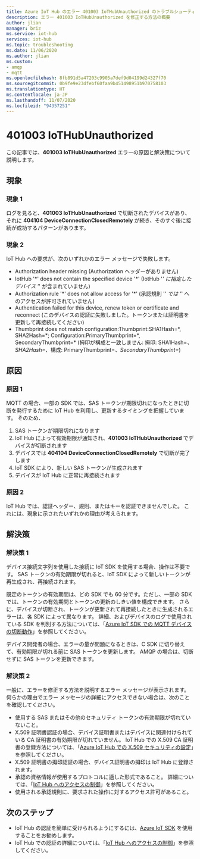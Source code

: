 ```yaml
---
title: Azure IoT Hub のエラー 401003 IoTHubUnauthorized のトラブルシューティング
description: エラー 401003 IoTHubUnauthorized を修正する方法の概要
author: jlian
manager: briz
ms.service: iot-hub
services: iot-hub
ms.topic: troubleshooting
ms.date: 11/06/2020
ms.author: jlian
ms.custom:
- amqp
- mqtt
ms.openlocfilehash: 8fb891d5a47203c9905a7def9d04199d24327f70
ms.sourcegitcommit: 0b9fe9e23dfebf60faa9b451498951b970758103
ms.translationtype: HT
ms.contentlocale: ja-JP
ms.lasthandoff: 11/07/2020
ms.locfileid: "94357251"
---
```

# <a name="401003-iothubunauthorized"></a>401003 IoTHubUnauthorized

この記事では、**401003 IoTHubUnauthorized** エラーの原因と解決策について説明します。

## <a name="symptoms"></a>現象

### <a name="symptom-1"></a>現象 1

ログを見ると、**401003 IoTHubUnauthorized** で切断されたデバイスがあり、それに **404104 DeviceConnectionClosedRemotely** が続き、そのすぐ後に接続が成功するパターンがあります。

### <a name="symptom-2"></a>現象 2

IoT Hub への要求が、次のいずれかのエラー メッセージで失敗します。

* Authorization header missing (Authorization ヘッダーがありません)
* IotHub '\*' does not contain the specified device '\*' (IotHub '*' に指定したデバイス '*' が含まれていません)
* Authorization rule '\*' does not allow access for '\*' (承認規則 '*' では '*' へのアクセスが許可されていません)
* Authentication failed for this device, renew token or certificate and reconnect (このデバイスの認証に失敗しました。トークンまたは証明書を更新して再接続してください)
* Thumbprint does not match configuration:Thumbprint:SHA1Hash=\*, SHA2Hash=\*; Configuration:PrimaryThumbprint=\*, SecondaryThumbprint=\* (拇印が構成と一致しません: 拇印: SHA1Hash=*、SHA2Hash=*、構成: PrimaryThumbprint=*、SecondaryThumbprint=*)

## <a name="cause"></a>原因

### <a name="cause-1"></a>原因 1

MQTT の場合、一部の SDK では、SAS トークンが期限切れになったときに切断を発行するために IoT Hub を利用し、更新するタイミングを把握しています。 そのため、

1. SAS トークンが期限切れになります
1. IoT Hub によって有効期限が通知され、**401003 IoTHubUnauthorized** でデバイスが切断されます
1. デバイスでは **404104 DeviceConnectionClosedRemotely** で切断が完了します
1. IoT SDK により、新しい SAS トークンが生成されます
1. デバイスが IoT Hub に正常に再接続されます

### <a name="cause-2"></a>原因 2

IoT Hub では、認証ヘッダー、規則、またはキーを認証できませんでした。 これには、現象に示されたいずれかの理由が考えられます。

## <a name="solution"></a>解決策

### <a name="solution-1"></a>解決策 1

デバイス接続文字列を使用した接続に IoT SDK を使用する場合、操作は不要です。 SAS トークンの有効期限が切れると、IoT SDK によって新しいトークンが再生成され、再接続されます。

既定のトークンの有効期間は、どの SDK でも 60 分です。ただし、一部の SDK では、トークンの有効期間とトークンの更新のしきい値を構成できます。 さらに、デバイスが切断され、トークンが更新されて再接続したときに生成されるエラーは、各 SDK によって異なります。 詳細、およびデバイスのログで使用されている SDK を判別する方法については、「[Azure IoT SDK での MQTT デバイスの切断動作](iot-hub-troubleshoot-connectivity.md#mqtt-device-disconnect-behavior-with-azure-iot-sdks)」を参照してください。

デバイス開発者の場合、エラーの量が問題になるときは、C SDK に切り替えて、有効期限が切れる前に SAS トークンを更新します。 AMQP の場合は、切断せずに SAS トークンを更新できます。

### <a name="solution-2"></a>解決策 2

一般に、エラーを修正する方法を説明するエラー メッセージが表示されます。 何らかの理由でエラー メッセージの詳細にアクセスできない場合は、次のことを確認してください。

- 使用する SAS またはその他のセキュリティ トークンの有効期限が切れていないこと。
- X.509 証明書認証の場合、デバイス証明書またはデバイスに関連付けられている CA 証明書の有効期限が切れていません。 IoT Hub での X.509 CA 証明書の登録方法については、「[Azure IoT Hub での X.509 セキュリティの設定](iot-hub-security-x509-get-started.md)」を参照してください。
- X.509 証明書の拇印認証の場合、デバイス証明書の拇印は IoT Hub に登録されます。
- 承認の資格情報が使用するプロトコルに適した形式であること。 詳細については、「[IoT Hub へのアクセスの制御](iot-hub-devguide-security.md)」を参照してください。
- 使用される承認規則に、要求された操作に対するアクセス許可があること。

## <a name="next-steps"></a>次のステップ

- IoT Hub の認証を簡単に受けられるようにするには、[Azure IoT SDK](iot-hub-devguide-sdks.md) を使用することをお勧めします。
- IoT Hub での認証の詳細については、「[IoT Hub へのアクセスの制御](iot-hub-devguide-security.md)」を参照してください。
